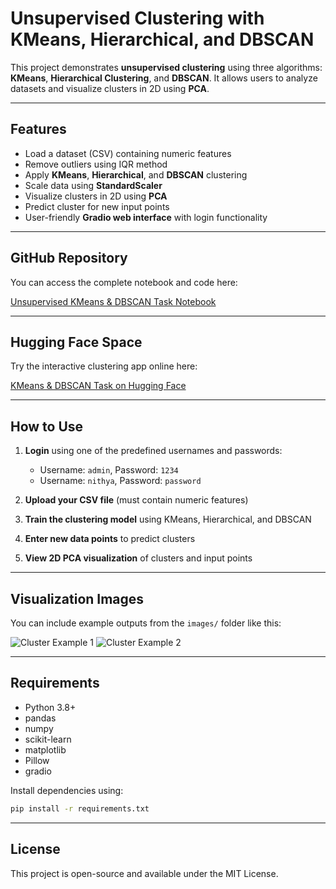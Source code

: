 # Unsupervised Clustering with KMeans, Hierarchical, and DBSCAN

This project demonstrates **unsupervised clustering** using three algorithms: **KMeans**, **Hierarchical Clustering**, and **DBSCAN**. It allows users to analyze datasets and visualize clusters in 2D using **PCA**.

---

## Features

- Load a dataset (CSV) containing numeric features
- Remove outliers using IQR method
- Apply **KMeans**, **Hierarchical**, and **DBSCAN** clustering
- Scale data using **StandardScaler**
- Visualize clusters in 2D using **PCA**
- Predict cluster for new input points
- User-friendly **Gradio web interface** with login functionality

---

## GitHub Repository

You can access the complete notebook and code here:

[Unsupervised KMeans & DBSCAN Task Notebook](https://github.com/NithyaShriSK/unsupervised-Kmeans-DBscan-Task/blob/main/cluster.ipynb)

---

## Hugging Face Space

Try the interactive clustering app online here:

[KMeans & DBSCAN Task on Hugging Face](https://huggingface.co/spaces/NithyaShriSK/KmeansDbscanTask)

---

## How to Use

1. **Login** using one of the predefined usernames and passwords:  
   - Username: `admin`, Password: `1234`  
   - Username: `nithya`, Password: `password`  

2. **Upload your CSV file** (must contain numeric features)  
3. **Train the clustering model** using KMeans, Hierarchical, and DBSCAN  
4. **Enter new data points** to predict clusters  
5. **View 2D PCA visualization** of clusters and input points

---

## Visualization Images

You can include example outputs from the `images/` folder like this:

![Cluster Example 1](images/input.png)
![Cluster Example 2](images/graph.png)


---

## Requirements

- Python 3.8+  
- pandas  
- numpy  
- scikit-learn  
- matplotlib  
- Pillow  
- gradio  

Install dependencies using:

```bash
pip install -r requirements.txt
```

---

## License

This project is open-source and available under the MIT License.

